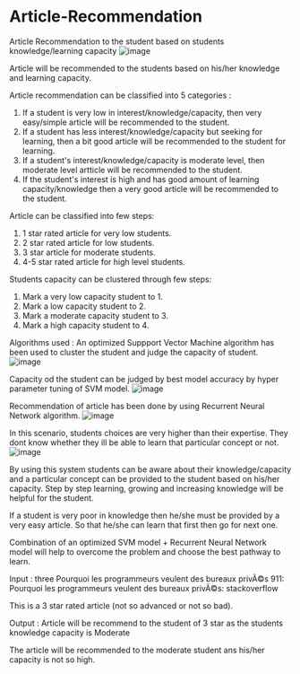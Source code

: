 # Article-Recommendation
Article Recommendation to the student based on students knowledge/learning capacity
![image](https://user-images.githubusercontent.com/78382164/176204008-955d31eb-6967-40b5-b556-4800369440fe.png)

Article will be recommended to the students based on his/her knowledge and learning capacity. 

Article recommendation can be classified into 5 categories :
1. If a student is very low in interest/knowledge/capacity, then very easy/simple article will be recommended to the student.
2. If a student has less interest/knowledge/capacity but seeking for learning, then a bit good article will be recommended to the student for learning.
3. If a student's interest/knowledge/capacity is moderate level, then moderate level artticle will be recommended to the student.
4. If the student's interest is high and has good amount of learning capacity/knowledge then a very good article will be recommended to the student.

Article can be classified into few steps: 
1. 1 star rated article for very low students.
2. 2 star rated article for low students.
3. 3 star article for moderate students.
4. 4-5 star rated article for high level students. 

Students capacity can be clustered through few steps: 
1. Mark a very low capacity student to 1.
2. Mark a low capacity student to 2.
3. Mark a moderate capacity student to 3.
4. Mark a high capacity student to 4.

Algorithms used : 
An optimized Suppport Vector Machine algorithm has been used to cluster the student and judge the capacity of student. 
![image](https://user-images.githubusercontent.com/78382164/176206665-7f7b8c51-e63f-40cc-93d4-d30de3a098ed.png)

Capacity od the student can be judged by best model accuracy by hyper parameter tuning of SVM model. 
![image](https://user-images.githubusercontent.com/78382164/176206985-d43b66e7-0cb3-4a5a-a4fc-cfc175392c43.png)


Recommendation of article has been done by using Recurrent Neural Network algorithm. 
![image](https://user-images.githubusercontent.com/78382164/176207264-9b916ed4-ff1f-441d-8a53-a3e4d2024fc0.png)

In this scenario, students choices are very higher than their expertise. They dont know whether they ill be able to learn that particular concept or not. 
![image](https://user-images.githubusercontent.com/78382164/176213340-edc7ef1a-32b6-4c76-89e2-dc4859cd502c.png)

By using this system students can be aware about their knowledge/capacity and a particular concept can be provided to the student based on his/her capacity. 
Step by step learning, growing and increasing knowledge will be helpful for the student. 

If a student is very poor in knowledge then he/she must be provided by a very easy article. So that he/she can learn that first then go for next one.

Combination of an optimized SVM model + Recurrent Neural Network model will help to overcome the problem and choose the best pathway to learn. 

Input : three Pourquoi les programmeurs veulent des bureaux privÃ©s 911: Pourquoi les programmeurs veulent des bureaux privÃ©s: stackoverflow

This is a 3 star rated article (not so advanced or not so bad). 

Output : Article will be recommend to the student of 3 star as the students knowledge capacity is Moderate

The article will be recommended to the moderate student ans his/her capacity is not so high. 
